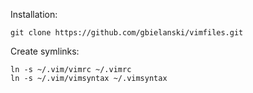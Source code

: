 Installation:

    git clone https://github.com/gbielanski/vimfiles.git

Create symlinks:

    ln -s ~/.vim/vimrc ~/.vimrc
    ln -s ~/.vim/vimsyntax ~/.vimsyntax


